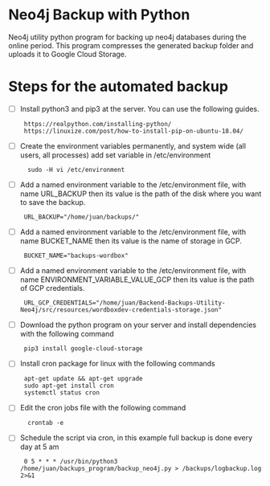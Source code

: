 # Neo4j Backup with Python

Neo4j utility python program for backing up neo4j databases during the online period. This program compresses the generated backup folder and uploads it to Google Cloud Storage.

# Steps for the automated backup
 - [ ] Install python3 and pip3 at the server. You can use the following guides.

        https://realpython.com/installing-python/
        https://linuxize.com/post/how-to-install-pip-on-ubuntu-18.04/

- [ ] Create the environment variables permanently, and system wide (all users, all processes) add set variable in /etc/environment
 
        sudo -H vi /etc/environment

 - [ ] Add a named environment variable to the /etc/environment file, with name URL_BACKUP then its value is the path of the disk where you want to save the backup.
 
        URL_BACKUP="/home/juan/backups/"
            
 - [ ] Add a named environment variable to the /etc/environment file, with name BUCKET_NAME then its value is the name of storage in GCP.
 
        BUCKET_NAME="backups-wordbox"
         
 - [ ] Add a named environment variable to the /etc/environment file, with name ENVIRONMENT_VARIABLE_VALUE_GCP then its value is the path of GCP credentials.
 
        URL_GCP_CREDENTIALS="/home/juan/Backend-Backups-Utility-Neo4j/src/resources/wordboxdev-credentials-storage.json"
         
 - [ ] Download the python program on your server and install dependencies with the following command 
 
		pip3 install google-cloud-storage
        
        
 - [ ] Install cron package for linux with the following commands
        
        apt-get update && apt-get upgrade
        sudo apt-get install cron
        systemctl status cron
        
 - [ ] Edit the cron jobs file with the following command
         
         crontab -e
         
 - [ ] Schedule the script via cron, in this example full backup is done every day at 5 am

        0 5 * * * /usr/bin/python3 /home/juan/backups_program/backup_neo4j.py > /backups/logbackup.log 2>&1
      
